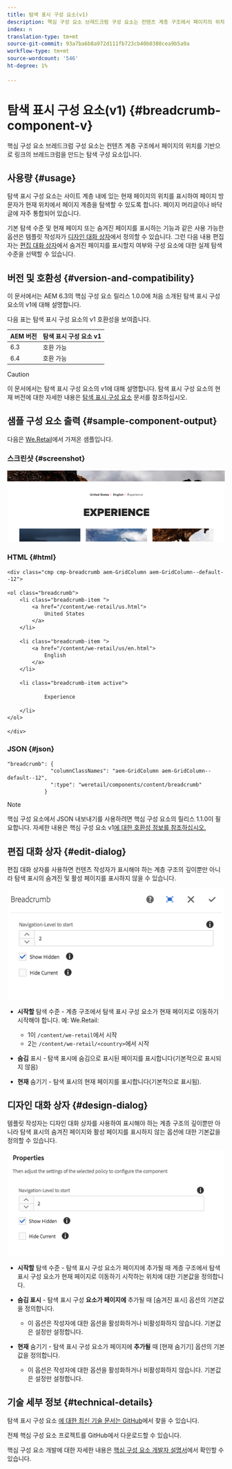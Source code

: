 ```yaml
---
title: 탐색 표시 구성 요소(v1)
description: 핵심 구성 요소 브레드크럼 구성 요소는 컨텐츠 계층 구조에서 페이지의 위치를 기반으로 링크의 브레드크럼을 만드는 탐색 구성 요소입니다.
index: n
translation-type: tm+mt
source-git-commit: 93a7ba6b8a972d111fb723cb40b0380cea9b5a9a
workflow-type: tm+mt
source-wordcount: '546'
ht-degree: 1%

---
```



# 탐색 표시 구성 요소(v1) {#breadcrumb-component-v}

핵심 구성 요소 브레드크럼 구성 요소는 컨텐츠 계층 구조에서 페이지의 위치를 기반으로 링크의 브레드크럼을 만드는 탐색 구성 요소입니다.

## 사용량 {#usage}

탐색 표시 구성 요소는 사이트 계층 내에 있는 현재 페이지의 위치를 표시하여 페이지 방문자가 현재 위치에서 페이지 계층을 탐색할 수 있도록 합니다. 페이지 머리글이나 바닥글에 자주 통합되어 있습니다.

기본 탐색 수준 및 현재 페이지 또는 숨겨진 페이지를 표시하는 기능과 같은 사용 가능한 옵션은 템플릿 작성자가 [디자인 대화 상자](#design-dialog)에서 정의할 수 있습니다. 그런 다음 내용 편집자는 [편집 대화 상자](#edit-dialog)에서 숨겨진 페이지를 표시할지 여부와 구성 요소에 대한 실제 탐색 수준을 선택할 수 있습니다.

## 버전 및 호환성 {#version-and-compatibility}

이 문서에서는 AEM 6.3의 핵심 구성 요소 릴리스 1.0.0에 처음 소개된 탐색 표시 구성 요소의 v1에 대해 설명합니다.

다음 표는 탐색 표시 구성 요소의 v1 호환성을 보여줍니다.

| AEM 버전 | 탐색 표시 구성 요소 v1 |
|--- |--- |
| 6.3 | 호환 가능 |
| 6.4 | 호환 가능 |

>[!CAUTION]
>
>이 문서에서는 탐색 표시 구성 요소의 v1에 대해 설명합니다.
>탐색 표시 구성 요소의 현재 버전에 대한 자세한 내용은 [탐색 표시 구성 요소](/help/components/breadcrumb.md) 문서를 참조하십시오.

## 샘플 구성 요소 출력 {#sample-component-output}

다음은 [We.Retail](https://helpx.adobe.com/experience-manager/6-4/sites/developing/using/we-retail.html)에서 가져온 샘플입니다.

### 스크린샷 {#screenshot}

![](/help/assets/chlimage_1-33.png)

### HTML {#html}

```
<div class="cmp cmp-breadcrumb aem-GridColumn aem-GridColumn--default--12">

<ol class="breadcrumb">
    <li class="breadcrumb-item ">
        <a href="/content/we-retail/us.html">
            United States
        </a>
    </li>

    <li class="breadcrumb-item ">
        <a href="/content/we-retail/us/en.html">
            English
        </a>
    </li>

    <li class="breadcrumb-item active">
        
            Experience
        
    </li>
</ol>
 
</div>
```

### JSON {#json}

```
"breadcrumb": {
              "columnClassNames": "aem-GridColumn aem-GridColumn--default--12",
              ":type": "weretail/components/content/breadcrumb"
            }
```

>[!NOTE]
>
>핵심 구성 요소에서 JSON 내보내기를 사용하려면 핵심 구성 요소의 릴리스 1.1.0이 필요합니다. 자세한 내용은 핵심 구성 요소 v1[에 대한 호환성 정보를 참조하십시오.](/help/versions.md)

## 편집 대화 상자 {#edit-dialog}

편집 대화 상자를 사용하면 컨텐츠 작성자가 표시해야 하는 계층 구조의 깊이뿐만 아니라 탐색 표시의 숨겨진 및 활성 페이지를 표시하지 않을 수 있습니다.

![](/help/assets/chlimage_1-34.png)

* **시작할**  탐색 수준 - 계층 구조에서 탐색 표시 구성 요소가 현재 페이지로 이동하기 시작해야 합니다. 예: We.Retail:

   * 1이 `/content/we-retail`에서 시작
   * 2는 `/content/we-retail/<country>`에서 시작

* **숨김**  표시 - 탐색 표시에 숨김으로 표시된 페이지를 표시합니다(기본적으로 표시되지 않음)
* **현재** 숨기기 - 탐색 표시의 현재 페이지를 표시합니다(기본적으로 표시됨).

## 디자인 대화 상자 {#design-dialog}

템플릿 작성자는 디자인 대화 상자를 사용하여 표시해야 하는 계층 구조의 깊이뿐만 아니라 탐색 표시의 숨겨진 페이지와 활성 페이지를 표시하지 않는 옵션에 대한 기본값을 정의할 수 있습니다.

![](/help/assets/chlimage_1-35.png)

* **시작할**  탐색 수준 - 탐색 표시 구성 요소가 페이지에 추가될 때 계층 구조에서 탐색 표시 구성 요소가 현재 페이지로 이동하기 시작하는 위치에 대한 기본값을 정의합니다.
* **숨김 표시**  - 탐색 표시 구성  **요소가 페이지에** 추가될 때 [숨겨진 표시] 옵션의 기본값을 정의합니다.

   * 이 옵션은 작성자에 대한 옵션을 활성화하거나 비활성화하지 않습니다. 기본값은 설정만 설정합니다.

* **현재**  숨기기 - 탐색 표시 구성 요소가 페이지에  **추가될** 때 [현재 숨기기] 옵션의 기본값을 정의합니다.

   * 이 옵션은 작성자에 대한 옵션을 활성화하거나 비활성화하지 않습니다. 기본값은 설정만 설정합니다.

## 기술 세부 정보 {#technical-details}

탐색 표시 구성 요소 [에 대한 최신 기술 문서는 GitHub](https://github.com/adobe/aem-core-wcm-components/tree/master/content/src/content/jcr_root/apps/core/wcm/components/breadcrumb/v1/breadcrumb)에서 찾을 수 있습니다.

전체 핵심 구성 요소 프로젝트를 GitHub에서 다운로드할 수 있습니다.

핵심 구성 요소 개발에 대한 자세한 내용은 [핵심 구성 요소 개발자 설명서](/help/developing/overview.md)에서 확인할 수 있습니다.
